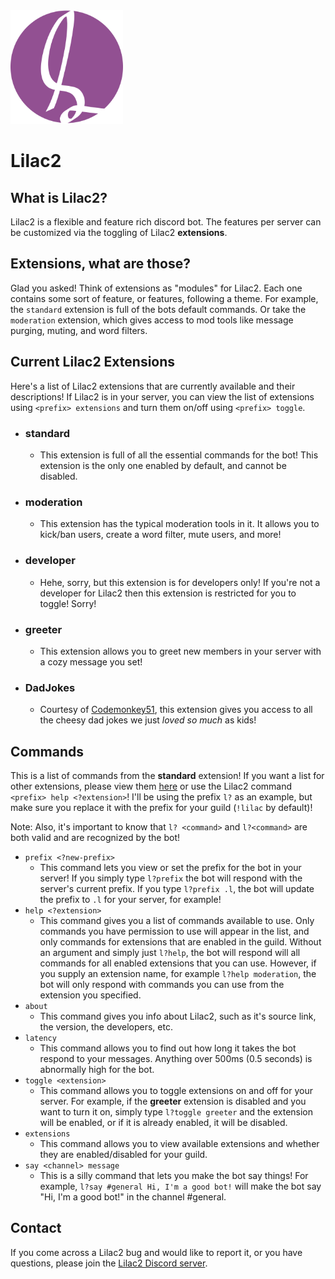 <img src="lilac2logo.png" style="max-width: 180px">

# Lilac2

## What is Lilac2?
Lilac2 is a flexible and feature rich discord bot. The features per server can be customized via the toggling of Lilac2 **extensions**.

## Extensions, what are those?
Glad you asked! Think of extensions as "modules" for Lilac2. Each one contains some sort of feature, or features, following a theme. For example, the `standard` extension is full of the bots default commands. Or take the `moderation` extension, which gives access to mod tools like message purging, muting, and word filters. 

## Current Lilac2 Extensions
Here's a list of Lilac2 extensions that are currently available and their descriptions! If Lilac2 is in your server, you can view the list of extensions using `<prefix> extensions` and turn them on/off using `<prefix> toggle`.

* ### standard
    * This extension is full of all the essential commands for the bot! This extension is the only one enabled by default, and cannot be disabled. 
* ### moderation
    * This extension has the typical moderation tools in it. It allows you to kick/ban users, create a word filter, mute users, and more! 
* ### developer
    *  Hehe, sorry, but this extension is for developers only! If you're not a developer for Lilac2 then this extension is restricted for you to toggle! Sorry!
* ### greeter
    * This extension allows you to greet new members in your server with a cozy message you set! 
* ### DadJokes
    * Courtesy of [Codemonkey51](https://github.com/Codemonkey51), this extension gives you access to all the cheesy dad jokes we just *loved so much* as kids!

## Commands 
This is a list of commands from the **standard** extension! If you want a list for other extensions, please view them [here](https://lilac2.repl.co/commands) or use the Lilac2 command `<prefix> help <?extension>`! I'll be using the prefix `l?` as an example, but make sure you replace it with the prefix for your guild (`!lilac` by default)!

Note: Also, it's important to know that `l? <command>` and `l?<command>` are both valid and are recognized by the bot!

* `prefix <?new-prefix>`
    * This command lets you view or set the prefix for the bot in your server! If you simply type `l?prefix` the bot will respond with the server's current prefix. If you type `l?prefix .l`, the bot will update the prefix to `.l` for your server, for example!
* `help <?extension>`
    * This command gives you a list of commands available to use. Only commands you have permission to use will appear in the list, and only commands for extensions that are enabled in the guild. Without an argument and simply just `l?help`, the bot will respond will all commands for all enabled extensions that you can use. However, if you supply an extension name, for example `l?help moderation`, the bot will only respond with commands you can use from the extension you specified.
* `about`
    * This command gives you info about Lilac2, such as it's source link, the version, the developers, etc.
* `latency` 
    * This command allows you to find out how long it takes the bot respond to your messages. Anything over 500ms (0.5 seconds) is abnormally high for the bot. 
* `toggle <extension>` 
    * This command allows you to toggle extensions on and off for your server. For example, if the **greeter** extension is disabled and you want to turn it on, simply type `l?toggle greeter` and the extension will be enabled, or if it is already enabled, it will be disabled.
* `extensions` 
    * This command allows you to view available extensions and whether they are enabled/disabled for your guild.
* `say <channel> message` 
    * This is a silly command that lets you make the bot say things! For example, `l?say #general Hi, I'm a good bot!` will make the bot say "Hi, I'm a good bot!" in the channel #general. 

## Contact
If you come across a Lilac2 bug and would like to report it, or you have questions, please join the [Lilac2 Discord server](https://discord.gg/c2vdfJE7vz).
